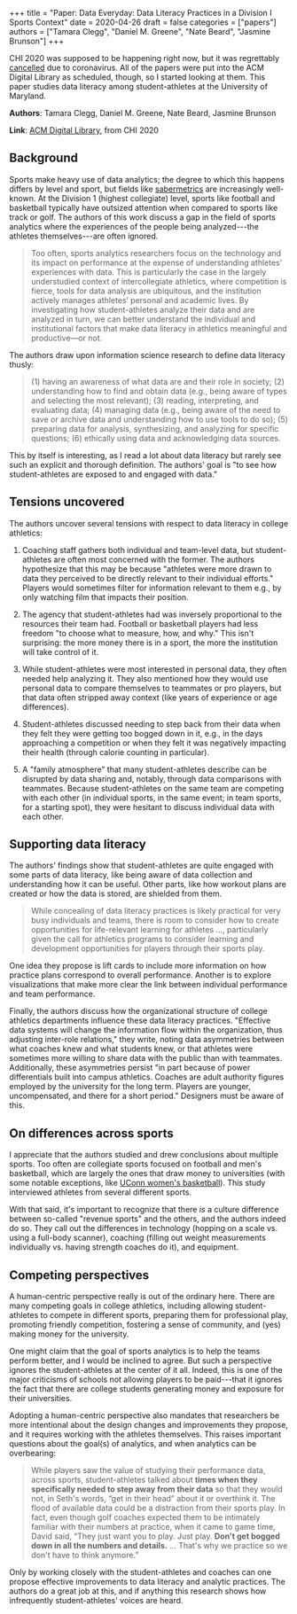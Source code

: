+++
title = "Paper: Data Everyday: Data Literacy Practices in a Division I Sports Context"
date = 2020-04-26
draft = false
categories = ["papers"]
authors = ["Tamara Clegg", "Daniel M. Greene", "Nate Beard", "Jasmine Brunson"]
+++

CHI 2020 was supposed to be happening right now, but it was regrettably [cancelled](https://chi2020.acm.org/) due to coronavirus. All of the papers were put into the ACM Digital Library as scheduled, though, so I started looking at them. This paper studies data literacy among student-athletes at the University of Maryland.

<!--more-->

**Authors**: Tamara Clegg, Daniel M. Greene, Nate Beard, Jasmine Brunson

**Link**: [ACM Digital Library](https://dl.acm.org/doi/abs/10.1145/3313831.3376153), from CHI 2020

## Background
Sports make heavy use of data analytics; the degree to which this happens differs by level and sport, but fields like [sabermetrics](https://en.wikipedia.org/wiki/Sabermetrics) are increasingly well-known. At the Division 1 (highest collegiate) level, sports like football and basketball typically have outsized attention when compared to sports like track or golf. The authors of this work discuss a gap in the field of sports analytics where the experiences of the people being analyzed---the athletes themselves---are often ignored.

> Too often, sports analytics researchers focus on the technology and its impact on performance at the expense of understanding athletes’ experiences with data. This is particularly the case in the largely understudied context of intercollegiate athletics, where competition is fierce, tools for data analysis are ubiquitous, and the institution actively manages athletes’ personal and academic lives. By investigating how student-athletes analyze their data and are analyzed in turn, we can better understand the individual and institutional factors that make data literacy in athletics meaningful and productive—or not.

The authors draw upon information science research to define data literacy thusly:

> (1) having an awareness of what data are and their role in society;
> (2) understanding how to find and obtain data (e.g., being aware of types and selecting the most relevant); 
> (3) reading, interpreting, and evaluating data;
> (4) managing data (e.g., being aware of the need to save or archive data and understanding how to use tools to do so);
> (5) preparing data for analysis, synthesizing, and analyzing for specific questions;
> (6) ethically using data and acknowledging data sources.

This by itself is interesting, as I read a lot about data literacy but rarely see such an explicit and thorough definition. The authors' goal is "to see how student-athletes are exposed to and engaged with data."


## Tensions uncovered
The authors uncover several tensions with respect to data literacy in college athletics:

1. Coaching staff gathers both individual and team-level data, but student-athletes are often most concerned with the former. The authors hypothesize that this may be because "athletes were more drawn to data they perceived to be directly relevant to their individual efforts." Players would sometimes filter for information relevant to them e.g., by only watching film that impacts their position.

2. The agency that student-athletes had was inversely proportional to the resources their team had. Football or basketball players had less freedom "to choose what to measure, how, and why." This isn't surprising: the more money there is in a sport, the more the institution will take control of it.

3. While student-athletes were most interested in personal data, they often needed help analyzing it. They also mentioned how they would use personal data to compare themselves to teammates or pro players, but that data often stripped away context (like years of experience or age differences).

4. Student-athletes discussed needing to step back from their data when they felt they were getting too bogged down in it, e.g., in the days approaching a competition or when they felt it was negatively impacting their health (through calorie counting in particular).

5. A "family atmosphere" that many student-athletes describe can be disrupted by data sharing and, notably, through data comparisons with teammates. Because student-athletes on the same team are competing with each other (in individual sports, in the same event; in team sports, for a starting spot), they were hesitant to discuss individual data with each other.


## Supporting data literacy
The authors' findings show that student-athletes are quite engaged with some parts of data literacy, like being aware of data collection and understanding how it can be useful. Other parts, like how workout plans are created or how the data is stored, are shielded from them.

> While concealing of data literacy practices is likely practical for very busy individuals and teams, there is room to consider how to create opportunities for life-relevant learning for athletes ..., particularly given the call for athletics programs to consider learning and development opportunities for players through their sports play.

One idea they propose is lift cards to include more information on how practice plans correspond to overall performance. Another is to explore visualizations that make more clear the link between individual performance and team performance.

Finally, the authors discuss how the organizational structure of college athletics departments influence these data literacy practices. "Effective data systems will change the information flow within the organization, thus adjusting inter-role relations," they write, noting data asymmetries between what coaches knew and what students knew, or that athletes were sometimes more willing to share data with the public than with teammates. Additionally, these asymmetries persist "in part because of power differentials built into campus athletics. Coaches are adult authority figures employed by the university for the long term. Players are younger, uncompensated, and there for a short period." Designers must be aware of this.


## On differences across sports
I appreciate that the authors studied and drew conclusions about multiple sports. Too often are collegiate sports focused on football and men's basketball, which are largely the ones that draw money to universities (with some notable exceptions, like [UConn women's basketball](https://en.wikipedia.org/wiki/UConn_Huskies_women%27s_basketball)). This study interviewed athletes from several different sports.

With that said, it's important to recognize that there *is* a culture difference between so-called "revenue sports" and the others, and the authors indeed do so. They call out the differences in technology (hopping on a scale vs. using a full-body scanner), coaching (filling out weight measurements individually vs. having strength coaches do it), and equipment.


## Competing perspectives
A human-centric perspective really is out of the ordinary here. There are many competing goals in college athletics, including allowing student-athletes to compete in different sports, preparing them for professional play, promoting friendly competition, fostering a sense of community, and (yes) making money for the university. 

One might claim that the goal of sports analytics is to help the teams perform better, and I would be inclined to agree. But such a perspective ignores the student-athletes at the center of it all. Indeed, this is one of the major criticisms of schools not allowing players to be paid---that it ignores the fact that there are college students generating money and exposure for their universities.

Adopting a human-centric perspective also mandates that researchers be more intentional about the design changes and improvements they propose, and it requires working with the athletes themselves. This raises important questions about the goal(s) of analytics, and when analytics can be overbearing:

> While players saw the value of studying their performance data, across sports, student-athletes talked about **times when they specifically needed to step away from their data** so that they would not, in Seth's words, “get in their head” about it or overthink it. The flood of available data could be a distraction from their sports play. In fact, even though golf coaches expected them to be intimately familiar with their numbers at practice, when it came to game time, David said, “They just want you to play. Just play. **Don't get bogged down in all the numbers and details.** … That's why we practice so we don't have to think anymore.”

Only by working closely with the student-athletes and coaches can one propose effective improvements to data literacy and analytic practices. The authors do a great job at this, and if anything this research shows how infrequently student-athletes' voices are heard. 
